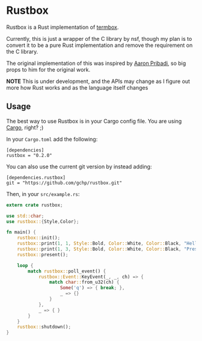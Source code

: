 # Rustbox

Rustbox is a Rust implementation of [termbox](http://github.com/nsf/termbox).

Currently, this is just a wrapper of the C library by nsf, though my plan is to convert it to be a pure Rust implementation and remove the requirement on the C library.

The original implementation of this was inspired by [Aaron Pribadi](http://github.com/apribadi/rust-termbox), so big props to him for the original work.

**NOTE** This is under development, and the APIs may change as I figure out more how Rust works and as the language itself changes

## Usage

The best way to use Rustbox is in your Cargo config file. You are using [Cargo](http://github.com/rust-lang/cargo), right? ;)

In your `Cargo.toml` add the following:

```
[dependencies]
rustbox = "0.2.0"
```

You can also use the current git version by instead adding:

```
[dependencies.rustbox]
git = "https://github.com/gchp/rustbox.git"
```

Then, in your  `src/example.rs`:

```rust
extern crate rustbox;

use std::char;
use rustbox::{Style,Color};

fn main() {
    rustbox::init();
    rustbox::print(1, 1, Style::Bold, Color::White, Color::Black, "Hello, world!".to_string());
    rustbox::print(1, 3, Style::Bold, Color::White, Color::Black, "Press 'q' to quit.".to_string());
    rustbox::present();

    loop {
        match rustbox::poll_event() {
            rustbox::Event::KeyEvent(_, _, ch) => {
                match char::from_u32(ch) {
                    Some('q') => { break; },
                    _ => {}
                }
            },
            _ => { }
        }
    }
    rustbox::shutdown();
}
```
